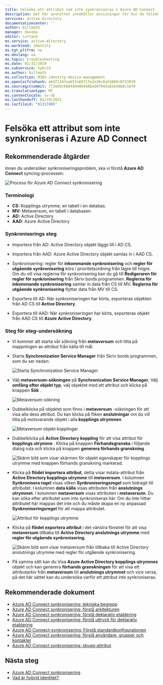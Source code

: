```yaml
---
title: Felsöka ett attribut som inte synkroniseras i Azure AD Connect | Microsoft Docs
description: Det här avsnittet innehåller anvisningar för hur du felsöker problem med attributet synkronisering med hjälp av fel söknings aktiviteten.
services: active-directory
documentationcenter: ''
author: billmath
manager: daveba
editor: curtand
ms.service: active-directory
ms.workload: identity
ms.tgt_pltfrm: na
ms.devlang: na
ms.topic: troubleshooting
ms.date: 01/31/2019
ms.subservice: hybrid
ms.author: billmath
ms.collection: M365-identity-device-management
ms.openlocfilehash: a6df1347eab57a6971fe2e39c0a55869c8f23939
ms.sourcegitcommit: 772eb9c6684dd4864e0ba507945a83e48b8c16f0
ms.translationtype: MT
ms.contentlocale: sv-SE
ms.lasthandoff: 03/19/2021
ms.locfileid: "91317495"
---
```

# <a name="troubleshoot-an-attribute-not-synchronizing-in-azure-ad-connect"></a>Felsöka ett attribut som inte synkroniseras i Azure AD Connect

## <a name="recommended-steps"></a>**Rekommenderade åtgärder**

Innan du undersöker synkroniseringsproblem, ska vi förstå **Azure AD Connect** syncing-processen:

  ![Process för Azure AD Connect synkronisering](media/tshoot-connect-attribute-not-syncing/tshoot-connect-attribute-not-syncing/syncingprocess.png)

### <a name="terminology"></a>**Terminologi**

* **CS:** Kopplings utrymme, en tabell i en databas.
* **MV:** Metaversum, en tabell i databasen.
* **AD:** Active Directory
* **AAD:** Azure Active Directory

### <a name="synchronization-steps"></a>**Synkroniserings steg**

* Importera från AD: Active Directory objekt läggs till i AD CS.

* Importera från AAD: Azure Active Directory objekt samlas in i AAD CS.

* Synkronisering: regler för **inkommande synkronisering** och **regler för utgående synkronisering** körs i prioritetsordning från lägre till högre. Om du vill visa reglerna för synkronisering kan du gå till **Redigeraren för regler för synkronisering** från Skriv bords programmen. **Reglerna för inkommande synkronisering** samlar in data från CS till MV. **Reglerna för utgående synkronisering** flyttar data från MV till CS.

* Exportera till AD: När synkroniseringen har körts, exporteras objekten från AD CS till **Active Directory**.

* Exportera till AAD: När synkroniseringen har körts, exporteras objekt från AAD CS till **Azure Active Directory**.

### <a name="step-by-step-investigation"></a>**Steg för steg-undersökning**

* Vi kommer att starta vår sökning från **metaversum** och titta på mappningen av attribut från källa till mål.

* Starta **Synchronization Service Manager** från Skriv bords programmen, som du ser nedan:

  ![Starta Synchronization Service Manager](media/tshoot-connect-attribute-not-syncing/tshoot-connect-attribute-not-syncing/startmenu.png)

* Välj **metaversum-sökningen** på **Synchronization Service Manager**, Välj **omfång efter objekt typ**, välj objektet med ett attribut och klicka på knappen **Sök** .

  ![Metaversum-sökning](media/tshoot-connect-attribute-not-syncing/tshoot-connect-attribute-not-syncing/mvsearch.png)

* Dubbelklicka på objektet som finns i **metaversum** -sökningen för att visa alla dess attribut. Du kan klicka på fliken **anslutningar** om du vill titta på motsvarande objekt i alla **kopplings utrymmen**.

  ![Metaversum objekt kopplingar](media/tshoot-connect-attribute-not-syncing/tshoot-connect-attribute-not-syncing/mvattributes.png)

* Dubbelklicka på **Active Directory koppling** för att visa attribut för **kopplings utrymme** . Klicka på knappen **Förhandsgranska** i följande dialog ruta och klicka på knappen **generera förhands granskning** .

  ![Skärm bild som visar skärmen för objekt egenskaper för kopplings utrymme med knappen förhands granskning markerad.](media/tshoot-connect-attribute-not-syncing/tshoot-connect-attribute-not-syncing/csattributes.png)

* Klicka på **flödet importera attribut**, detta visar indata-attribut från **Active Directory kopplings utrymme** till **metaversum**. I kolumnen **Synkronisera regel** visas vilken **Synkroniseringsregel** som bidragit till attributet. I kolumnen **data källa** visas attributen från **anslutnings utrymmet**. I kolumnen **metaversum** visas attributen i **metaversum**. Du kan söka efter attributet som inte synkroniseras här. Om du inte hittar attributet här mappas det inte och du måste skapa en ny anpassad **Synkroniseringsregel** för att mappa attributet.

  ![Attribut för kopplings utrymme](media/tshoot-connect-attribute-not-syncing/tshoot-connect-attribute-not-syncing/cstomvattributeflow.png)

* Klicka på **flödet exportera attribut** i det vänstra fönstret för att visa **metaversum** tillbaka till **Active Directory anslutnings utrymme** med **regler för utgående synkronisering**.

  ![Skärm bild som visar metaversum från tillbaka till Active Directory anslutnings utrymme med regler för utgående synkronisering.](media/tshoot-connect-attribute-not-syncing/tshoot-connect-attribute-not-syncing/mvtocsattributeflow.png)

* På samma sätt kan du Visa **Azure Active Directory kopplings utrymmes** objekt och kan generera **förhands granskningen** för att visa ett attributarkiv från **metaversum** till **anslutnings utrymmet** och vice versa, på det här sättet kan du undersöka varför ett attribut inte synkroniseras.

## <a name="recommended-documents"></a>**Rekommenderade dokument**
* [Azure AD Connect synkronisering: tekniska begrepp](./how-to-connect-sync-technical-concepts.md)
* [Azure AD Connect synkronisering: förstå arkitekturen](./concept-azure-ad-connect-sync-architecture.md)
* [Azure AD Connect synkronisering: förstå deklarativ etablering](./concept-azure-ad-connect-sync-declarative-provisioning.md)
* [Azure AD Connect synkronisering: förstå uttryck för deklarativ etablering](./concept-azure-ad-connect-sync-declarative-provisioning-expressions.md)
* [Azure AD Connect-synkronisering: Förstå standardkonfigurationen](./concept-azure-ad-connect-sync-default-configuration.md)
* [Azure AD Connect synkronisering: förstå användare, grupper och kontakter](./concept-azure-ad-connect-sync-user-and-contacts.md)
* [Azure AD Connect synkronisering: skugg-attribut](./how-to-connect-syncservice-shadow-attributes.md)

## <a name="next-steps"></a>Nästa steg

- [Azure AD Connect synkronisering](how-to-connect-sync-whatis.md).
- [Vad är hybrid identitet?](whatis-hybrid-identity.md).